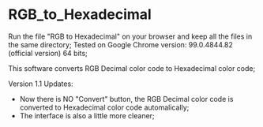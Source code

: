 # RGB_to_Hexadecimal

Run the file "RGB to Hexadecimal" on your browser and keep all the files in the same directory;
Tested on Google Chrome version: 99.0.4844.82 (official version) 64 bits;

This software converts RGB Decimal color code to Hexadecimal color code;

Version 1.1 Updates:

- Now there is NO "Convert" button, the RGB Decimal color code is converted to Hexadecimal color code automalically;
- The interface is also a little more cleaner;

